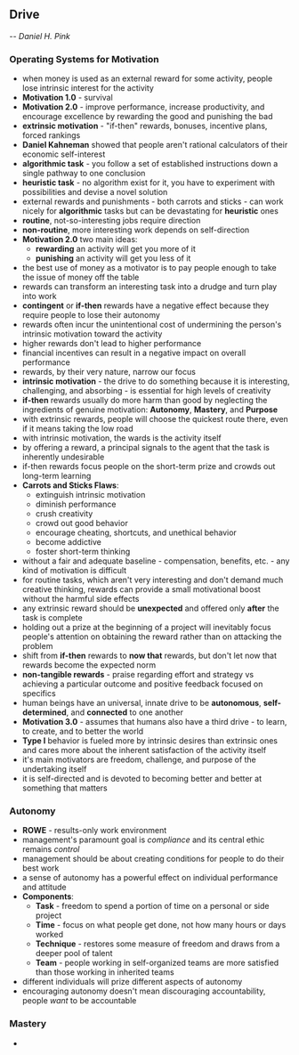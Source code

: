 ## Drive
-- *Daniel H. Pink*


### Operating Systems for Motivation
- when money is used as an external reward for some activity, people lose intrinsic interest for the activity
- **Motivation 1.0** - survival
- **Motivation 2.0** - improve performance, increase productivity, and encourage excellence by rewarding the good and punishing the bad
- **extrinsic motivation** - "if-then" rewards, bonuses, incentive plans, forced rankings
- **Daniel Kahneman** showed that people aren't rational calculators of their economic self-interest
- **algorithmic task** - you follow a set of established instructions down a  single pathway to one conclusion
- **heuristic task** - no algorithm exist for it, you have to experiment with possibilities and devise a novel solution
- external rewards and punishments - both carrots and sticks - can work nicely for **algorithmic** tasks but can be devastating for **heuristic** ones
- **routine**, not-so-interesting jobs require direction
- **non-routine**, more interesting work depends on self-direction
- **Motivation 2.0** two main ideas:
  - **rewarding** an activity will get you more of it
  - **punishing** an activity will get you less of it
- the best use of money as a motivator is to pay people enough to take the issue of money off the table
- rewards can transform an interesting task into a drudge and turn play into work
- **contingent** or **if-then** rewards have a negative effect because they require people to lose their autonomy
- rewards often incur the unintentional cost of undermining the person's intrinsic motivation toward the activity
- higher rewards don't lead to higher performance
- financial incentives can result in a negative impact on overall performance
- rewards, by their very nature, narrow our focus
- **intrinsic motivation** - the drive to do something because it is interesting, challenging, and absorbing - is essential for high levels of creativity
- **if-then** rewards usually do more harm than good by neglecting the ingredients of genuine motivation: **Autonomy**, **Mastery**, and **Purpose**
- with extrinsic rewards, people will choose the quickest route there, even if it means taking the low road
- with intrinsic motivation, the wards is the activity itself
- by offering a reward, a principal signals to the agent that the task is inherently undesirable
- if-then rewards focus people on the short-term prize and crowds out long-term learning
- **Carrots and Sticks Flaws**:
  - extinguish intrinsic motivation
  - diminish performance
  - crush creativity
  - crowd out good behavior
  - encourage cheating, shortcuts, and unethical behavior
  - become addictive
  - foster short-term thinking
- without a fair and adequate baseline - compensation, benefits, etc. - any kind of motivation is difficult
- for routine tasks, which aren't very interesting and don't demand much creative thinking, rewards can provide a small motivational boost without the harmful side effects
- any extrinsic reward should be **unexpected** and offered only **after** the task is complete
- holding out a prize at the beginning of a project will inevitably focus people's attention on obtaining the reward rather than on attacking the problem
- shift from **if-then** rewards to **now that** rewards, but don't let now that rewards become the expected norm
- **non-tangible rewards** - praise regarding effort and strategy vs achieving a particular outcome and positive feedback focused on specifics
- human beings have an universal, innate drive to be **autonomous**, **self-determined**, and **connected** to one another
- **Motivation 3.0** - assumes that humans also have a third drive - to learn, to create, and to better the world
- **Type I** behavior is fueled more by intrinsic desires than extrinsic ones and cares more about the inherent satisfaction of the activity itself
- it's main motivators are freedom, challenge, and purpose of the undertaking itself
- it is self-directed and is devoted to becoming better and better at something that matters


### Autonomy
- **ROWE** - results-only work environment
- management's paramount goal is *compliance* and its central ethic remains *control*
- management should be about creating conditions for people to do their best work
- a sense of autonomy has a powerful effect on individual performance and attitude
- **Components**:
  - **Task** - freedom to spend a portion of time on a personal or side project
  - **Time** - focus on what people get done, not how many hours or days worked
  - **Technique** - restores some measure of freedom and draws from a deeper pool of talent
  - **Team** - people working in self-organized teams are more satisfied than those working in inherited teams
- different individuals will prize different aspects of autonomy
- encouraging autonomy doesn't mean discouraging accountability, people *want* to be accountable


### Mastery
- 